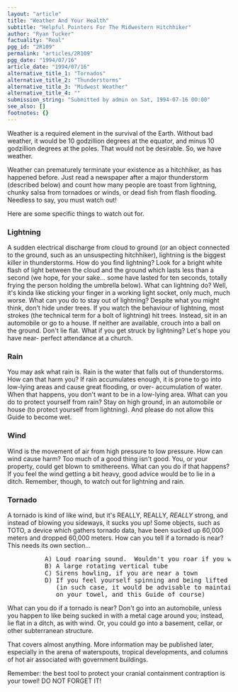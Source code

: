 ```yaml
---
layout: "article"
title: "Weather And Your Health"
subtitle: "Helpful Pointers For The Midwestern Hitchhiker"
author: "Ryan Tucker"
factuality: "Real"
pgg_id: "2R109"
permalink: "articles/2R109"
pgg_date: "1994/07/16"
article_date: "1994/07/16"
alternative_title_1: "Tornados"
alternative_title_2: "Thunderstorms"
alternative_title_3: "Midwest Weather"
alternative_title_4: ""
submission_string: "Submitted by admin on Sat, 1994-07-16 00:00"
see_also: []
footnotes: {}
---
```

<div>
<p>Weather is a required element in the survival of the Earth. Without bad weather, it would be 10 godzillion degrees at the equator, and minus 10 godzillion degrees at the poles. That would not be desirable. So, we have weather.</p>
<p>Weather can prematurely terminate your existence as a hitchhiker, as has happened before. Just read a newspaper after a major thunderstorm (described below) and count how many people are toast from lightning, chunky salsa from tornadoes or winds, or dead fish from flash flooding. Needless to say, you must watch out!</p>
<p>Here are some specific things to watch out for.</p>
<h3>Lightning</h3>
<p>A sudden electrical discharge from cloud to ground (or an object connected to the ground, such as an unsuspecting hitchhiker), lightning is the biggest killer in thunderstorms. How do you find lightning? Look for a bright white flash of light between the cloud and the ground which lasts less than a second (we hope, for your sake... some have lasted for ten seconds, totally frying the person holding the umbrella below). What can lightning do? Well, it's kinda like sticking your finger in a working light socket, only much, much worse. What can you do to stay out of lightning? Despite what you might think, don't hide under trees. If you watch the behaviour of lightning, most strokes (the technical term for a bolt of lightning) hit trees. Instead, sit in an automobile or go to a house. If neither are available, crouch into a ball on the ground. Don't lie flat. What if you get struck by lightning? Let's hope you have near- perfect attendance at a church.</p>
<h3>Rain</h3>
<p>You may ask what rain is. Rain is the water that falls out of thunderstorms. How can that harm you? If rain accumulates enough, it is prone to go into low-lying areas and cause great flooding, or over- accumulation of water. When that happens, you don't want to be in a low-lying area. What can you do to protect yourself from rain? Stay on high ground, in an automobile or house (to protect yourself from lightning). And please do not allow this Guide to become wet.</p>
<h3>Wind</h3>
<p>Wind is the movement of air from high pressure to low pressure. How can wind cause harm? Too much of a good thing isn't good. You, or your property, could get blown to smithereens. What can you do if that happens? If you feel the wind getting a bit heavy, good advice would be to lie in a ditch. Remember, though, to watch out for lightning and rain.</p>
<h3>Tornado</h3>
<p>A tornado is kind of like wind, but it's REALLY, REALLY, <em>REALLY</em> strong, and instead of blowing you sideways, it sucks you up! Some objects, such as TOTO, a device which gathers tornado data, have been sucked up 60,000 meters and dropped 60,000 meters. How can you tell if a tornado is near? This needs its own section...</p>
<pre>
          A) Loud roaring sound.  Wouldn't you roar if you were sucking air?
          B) A large rotating vertical tube
          C) Sirens howling, if you are near a town
          D) If you feel yourself spinning and being lifted off the ground
             (in such case, it would be advisable to maintain a firm grip
             on your towel, and this Guide of course)
</pre>
<p>What can you do if a tornado is near? Don't go into an automobile, unless you happen to like being sucked in with a metal cage around you; instead, lie flat in a ditch, as with wind. Or, you could go into a basement, cellar, or other subterranean structure.</p>
<p>That covers almost anything. More information may be published later, especially in the arena of waterspouts, tropical developments, and columns of hot air associated with government buildings.</p>
<p>Remember: the best tool to protect your cranial containment contraption is your towel! DO NOT FORGET IT! <!--Amazon_CLS_IM_END--></p>
</div>

